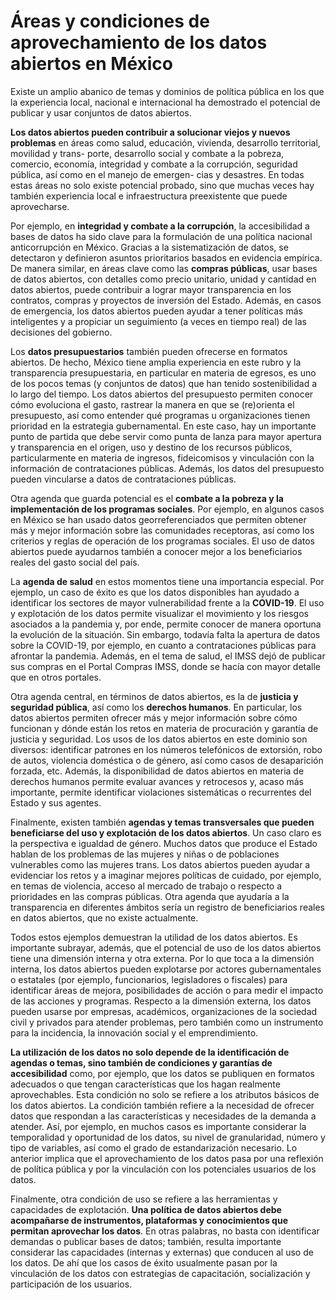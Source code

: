 # Áreas y condiciones de aprovechamiento de los datos abiertos en México

Existe un amplio abanico de temas y dominios de política pública en los que la
experiencia local, nacional e internacional ha demostrado el potencial de publicar
y usar conjuntos de datos abiertos.  

**Los datos abiertos pueden contribuir a solucionar viejos y nuevos problemas**
en áreas como salud, educación, vivienda, desarrollo territorial, movilidad y trans-
porte, desarrollo social y combate a la pobreza, comercio, economía, integridad y
combate a la corrupción, seguridad pública, así como en el manejo de emergen-
cias y desastres. En todas estas áreas no solo existe potencial probado, sino que
muchas veces hay también experiencia local e infraestructura preexistente que
puede aprovecharse.  

Por ejemplo, en **integridad y combate a la corrupción**, la accesibilidad a bases
de datos ha sido clave para la formulación de una política nacional anticorrupción
en México. Gracias a la sistematización de datos, se detectaron y definieron
asuntos prioritarios basados en evidencia empírica. De manera similar, en áreas
clave como las **compras públicas**, usar bases de datos abiertos, con detalles
como precio unitario, unidad y cantidad en datos abiertos, puede contribuir a
lograr mayor transparencia en los contratos, compras y proyectos de inversión
del Estado. Además, en casos de emergencia, los datos abiertos pueden ayudar a
tener políticas más inteligentes y a propiciar un seguimiento (a veces en tiempo
real) de las decisiones del gobierno.  

Los **datos presupuestarios** también pueden ofrecerse en formatos abiertos.
De hecho, México tiene amplia experiencia en este rubro y la transparencia
presupuestaria, en particular en materia de egresos, es uno de los pocos temas
(y conjuntos de datos) que han tenido sostenibilidad a lo largo del tiempo. Los
datos abiertos del presupuesto permiten conocer cómo evoluciona el gasto,
rastrear la manera en que se (re)orienta el presupuesto, así como entender qué
programas u organizaciones tienen prioridad en la estrategia gubernamental.
En este caso, hay un importante punto de partida que debe servir como punta de
lanza para mayor apertura y transparencia en el origen, uso y destino de los recursos
públicos, particularmente en materia de ingresos, fideicomisos y vinculación con
la información de contrataciones públicas. Además, los datos del presupuesto
pueden vincularse a datos de contrataciones públicas.  

Otra agenda que guarda potencial es el **combate a la pobreza y la
implementación de los programas sociales**. Por ejemplo, en algunos
casos en México se han usado datos georreferenciados que permiten obtener
más y mejor información sobre las comunidades receptoras, así como los criterios
y reglas de operación de los programas sociales. El uso de datos abiertos puede
ayudarnos también a conocer mejor a los beneficiarios reales del gasto social
del país.  

La **agenda de salud** en estos momentos tiene una importancia especial. Por
ejemplo, un caso de éxito es que los datos disponibles han ayudado a identificar
los sectores de mayor vulnerabilidad frente a la **COVID-19**. El uso y explotación de
los datos permite visualizar el movimiento y los riesgos asociados a la pandemia
y, por ende, permite conocer de manera oportuna la evolución de la situación.
Sin embargo, todavía falta la apertura de datos sobre la COVID-19, por ejemplo,
en cuanto a contrataciones públicas para afrontar la pandemia. Además, en el
tema de salud, el IMSS dejó de publicar sus compras en el Portal Compras IMSS,
donde se hacía con mayor detalle que en otros portales.  

Otra agenda central, en términos de datos abiertos, es la de **justicia y seguridad
pública**, así como los **derechos humanos**. En particular, los datos abiertos
permiten ofrecer más y mejor información sobre cómo funcionan y dónde están
los retos en materia de procuración y garantía de justicia y seguridad. Los usos
de los datos abiertos en este dominio son diversos: identificar patrones en los
números telefónicos de extorsión, robo de autos, violencia doméstica o de género,
así como casos de desaparición forzada, etc. Además, la disponibilidad de datos
abiertos en materia de derechos humanos permite evaluar avances y retrocesos y,
acaso más importante, permite identificar violaciones sistemáticas o recurrentes
del Estado y sus agentes.  

Finalmente, existen también **agendas y temas transversales que pueden
beneficiarse del uso y explotación de los datos abiertos**. Un caso claro es la
perspectiva e igualdad de género. Muchos datos que produce el Estado hablan
de los problemas de las mujeres y niñas o de poblaciones vulnerables como
las mujeres trans. Los datos abiertos pueden ayudar a evidenciar los retos y
a imaginar mejores políticas de cuidado, por ejemplo, en temas de violencia,
acceso al mercado de trabajo o respecto a prioridades en las compras públicas.
Otra agenda que ayudaría a la transparencia en diferentes ámbitos sería un
registro de beneficiarios reales en datos abiertos, que no existe actualmente.  

Todos estos ejemplos demuestran la utilidad de los datos abiertos. Es importante
subrayar, además, que el potencial de uso de los datos abiertos tiene una
dimensión interna y otra externa. Por lo que toca a la dimensión interna, los
datos abiertos pueden explotarse por actores gubernamentales o estatales (por
ejemplo, funcionarios, legisladores o fiscales) para identificar áreas de mejora,
posibilidades de acción o para medir el impacto de las acciones y programas.
Respecto a la dimensión externa, los datos pueden usarse por empresas,
académicos, organizaciones de la sociedad civil y privados para atender problemas,
pero también como un instrumento para la incidencia, la innovación social
y el emprendimiento.  

**La utilización de los datos no solo depende de la identificación de agendas
o temas, sino también de condiciones y garantías de accesibilidad** como,
por ejemplo, que los datos se publiquen en formatos adecuados o que tengan
características que los hagan realmente aprovechables. Esta condición no solo se
refiere a los atributos básicos de los datos abiertos. La condición también refiere
a la necesidad de ofrecer datos que respondan a las características y necesidades
de la demanda a atender. Así, por ejemplo, en muchos casos es importante
considerar la temporalidad y oportunidad de los datos, su nivel de granularidad,
número y tipo de variables, así como el grado de estandarización necesario.
Lo anterior implica que el aprovechamiento de los datos pasa por una reflexión
de política pública y por la vinculación con los potenciales usuarios de los datos.  

Finalmente, otra condición de uso se refiere a las herramientas y capacidades de explotación. 
**Una política de datos abiertos debe acompañarse de
instrumentos, plataformas y conocimientos que permitan aprovechar los
datos**. En otras palabras, no basta con identificar demandas o publicar bases
de datos; también, resulta importante considerar las capacidades (internas y
externas) que conducen al uso de los datos. De ahí que los casos de éxito
usualmente pasan por la vinculación de los datos con estrategias de 
capacitación, socialización y participación de los usuarios.
